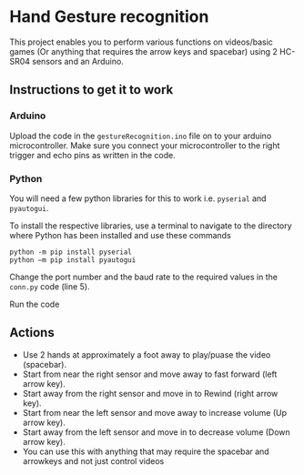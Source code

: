 # Hand Gesture recognition
This project enables you to perform various functions on videos/basic games (Or anything that requires the arrow keys and spacebar) using 2 HC-SR04 sensors and an Arduino.

## Instructions to get it to work

### Arduino
Upload the code in the `gestureRecognition.ino` file on to your arduino microcontroller.
Make sure you connect your microcontroller to the right trigger and echo pins as written in the code.

### Python
You  will need a few python libraries for this to work i.e. `pyserial` and `pyautogui`.

To install the respective libraries, use a terminal to navigate to the directory where Python has been installed and use these commands
```
python -m pip install pyserial
python –m pip install pyautogui
```
Change the port number and the baud rate to the required values in the `conn.py` code (line 5).

Run the code

## Actions

- Use 2 hands at approximately a foot away to play/puase the video (spacebar). 
- Start from near the right sensor and move away to fast forward (left arrow key).
- Start away from the right sensor and move in to Rewind (right arrow key). 
- Start from near the left sensor and move away to increase volume (Up arrow key).
- Start away from the left sensor and move in to decrease volume (Down arrow key). 
- You can use this with anything that may require the spacebar and arrowkeys and not just control videos